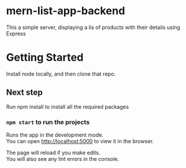 # mern-list-app-backend
This a simple server, displaying a lis of products with their details using Express

# Getting Started

Install node locally, and then clone that repo.

## Next step

Run npm install to install all the required packages

### `npm start` to run the projects

Runs the app in the development mode.\
You can open [http://localhost:5000](http://localhost:5000) to view it in the browser.

The page will reload if you make edits.\
You will also see any lint errors in the console.
